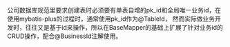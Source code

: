 公司数据库规范里要求创建表时必须要有单表自增的pk_id和全局唯一业务id，在使用mybatis-plus的过程时，通常使用pk_id作为@TableId，
然而实际做业务开发时，往往又是基于id来操作，所以在BaseMapper的基础上扩展了针对业务id的CRUD操作，配合@BusinessId注解使用。
